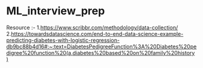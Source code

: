 # ML_interview_prep

Resource :-
1.https://www.scribbr.com/methodology/data-collection/
2.https://towardsdatascience.com/end-to-end-data-science-example-predicting-diabetes-with-logistic-regression-db9bc88b4d16#:~:text=DiabetesPedigreeFunction%3A%20Diabetes%20pedigree%20function%20(a,diabetes%20based%20on%20family%20history)